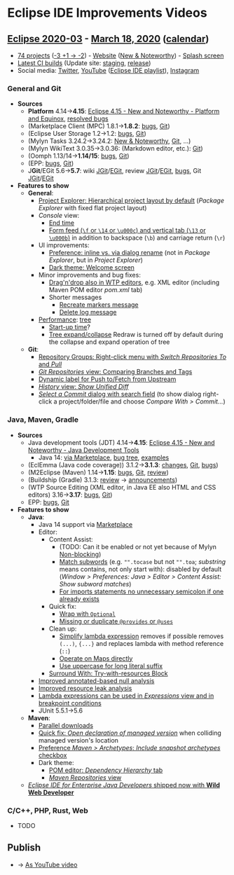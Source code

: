 # Eclipse IDE Improvements Videos

## [Eclipse 2020-03](https://wiki.eclipse.org/Category:SimRel-2020-03) - [March 18, 2020](https://calendar.google.com/calendar/event?eid=MDhtZmpjYmNnZzVrbmxuaWJrYXBkcGkxc2YgZ2NoczdubTRudnBtODM3NDY5ZGRqOXRqbGtAZw&ctz=Europe/Berlin) ([calendar](https://calendar.google.com/calendar/embed?src=gchs7nm4nvpm837469ddj9tjlk@group.calendar.google.com&ctz=Europe/Berlin))
* [74 projects](https://projects.eclipse.org/releases/2020-03) ([-3 +1 → -2](projects_diff.txt)) - [Website](https://eclipse.org/eclipseide/2020-03) ([New & Noteworthy](https://eclipse.org/eclipseide/2020-03/noteworthy)) - [Splash screen](https://bugs.eclipse.org/bugs/show_bug.cgi?id=545158)
* [Latest CI builds](https://hudson.eclipse.org/packaging/job/simrel.epp-tycho-build/lastSuccessfulBuild/artifact/org.eclipse.epp.packages/archive/) (Update site: [staging](https://download.eclipse.org/staging/2020-03), [release](http://download.eclipse.org/releases/2020-03))
* Social media: [Twitter](http://twitter.com/EclipseJavaIDE), [YouTube](https://www.youtube.com/user/EclipseFdn) ([Eclipse IDE playlist](https://www.youtube.com/playlist?list=PLy7t4z5SYNaSNjL60ofpwVhfA7mOF3Pgk)), [Instagram](https://www.instagram.com/eclipsejavaide)

### General and Git
* **Sources**
    * **Platform** 4.14→**4.15**: [Eclipse 4.15 - New and Noteworthy - Platform and Equinox](https://www.eclipse.org/eclipse/news/4.15/platform.php), [resolved bugs](https://bugs.eclipse.org/bugs/buglist.cgi?bug_status=RESOLVED&resolution=---&resolution=FIXED&product=JDT&query_format=advanced&order=changeddate%20DESC)
    * (Marketplace Client (MPC) 1.8.1→**1.8.2**: [bugs](https://bugs.eclipse.org/bugs/buglist.cgi?product=MPC&query_format=advanced&order=changeddate%20DESC), [Git](https://git.eclipse.org/c/mpc/org.eclipse.epp.mpc.git/log/))
    * (Eclipse User Storage 1.2→1.2: [bugs](https://bugs.eclipse.org/bugs/buglist.cgi?product=USSSDK&query_format=advanced&order=changeddate%20DESC), [Git](https://git.eclipse.org/c/usssdk/org.eclipse.usssdk.git/log/))
    * (Mylyn Tasks 3.24.2→3.24.2: [New & Noteworthy](https://www.eclipse.org/mylyn/new/), [Git](https://git.eclipse.org/c/mylyn/org.eclipse.mylyn.tasks.git/log/), ...)
    * (Mylyn WikiText 3.0.35→3.0.36: (Markdown editor, etc.): [Git](https://git.eclipse.org/c/mylyn/org.eclipse.mylyn.docs.git/log/))
    * (Oomph 1.13/14→**1.14/15**: [bugs](https://bugs.eclipse.org/bugs/buglist.cgi?product=Oomph&query_format=advanced&order=changeddate%20DESC), [Git](https://git.eclipse.org/c/oomph/org.eclipse.oomph.git/log/))
    * (EPP: [bugs](https://bugs.eclipse.org/bugs/buglist.cgi?product=EPP&query_format=advanced&order=changeddate%20DESC), [Git](https://git.eclipse.org/c/epp/org.eclipse.epp.packages.git/log/))
    * J**Git**/EGit 5.6→**5.7**: wiki [JGit](https://wiki.eclipse.org/JGit/New_and_Noteworthy/5.7)/[EGit](https://wiki.eclipse.org/EGit/New_and_Noteworthy/5.7), review [JGit](https://projects.eclipse.org/projects/technology.jgit/reviews/5.7.0-release-review)/[EGit](https://projects.eclipse.org/projects/technology.egit/reviews/5.7.0-release-review), [bugs](https://bugs.eclipse.org/bugs/buglist.cgi?product=EGit&product=JGit&query_format=advanced&order=changeddate%20DESC), Git [JGit](https://git.eclipse.org/c/jgit/jgit.git/log/)/[EGit](https://git.eclipse.org/c/egit/egit.git/log/)
* **Features to show**
    * **General**:
        * [Project Explorer: Hierarchical project layout by default](https://www.eclipse.org/eclipse/news/4.15/platform.php#project-explorer-default-to-hierarchical) (_Package Explorer_ with fixed flat project layout)
        * _Console_ view:
            * [End time](https://www.eclipse.org/eclipse/news/4.15/platform.php#termination-time)
            * [Form feed (`\f` or `\14` or `\u000c`) and vertical tab (`\13` or `\u000b`)](https://www.eclipse.org/eclipse/news/4.15/platform.php#formfeed-character) in addition to backspace (`\b`) and carriage return (`\r`)
        * UI improvements:
            * [Preference: inline vs. via dialog rename](https://www.eclipse.org/eclipse/news/4.15/platform.php#resource-rename-mode-preference) (not in _Package Explorer_, but in _Project Explorer_)
            * [Dark theme: Welcome screen](https://www.eclipse.org/eclipse/news/4.15/platform.php#dark_welcome)
        * Minor improvements and bug fixes:
            * [Drag'n'drop also in WTP editors](https://bugs.eclipse.org/bugs/show_bug.cgi?id=195655), e.g. XML editor (including Maven POM editor _pom.xml_ tab)
            * Shorter messages
                * [Recreate markers message](https://bugs.eclipse.org/bugs/show_bug.cgi?id=559871)
                * [Delete log message](https://git.eclipse.org/c/platform/eclipse.platform.ui.git/commit/?id=a363facee6293d261ac1e97aa4664403bba6c07b)
        * [Performance](https://www.eclipse.org/eclipse/news/4.15/platform.php#ui-performance): [tree](https://bugs.eclipse.org/bugs/showdependencytree.cgi?id=553533&hide_resolved=0)
            * [Start-up time](https://bugs.eclipse.org/bugs/showdependencytree.cgi?id=553535&hide_resolved=0)?
            * [Tree expand/collapse](https://www.eclipse.org/eclipse/news/4.15/platform.php#redraw-treeviewer) Redraw is turned off by default during the collapse and expand operation of tree
    * **Git**:
        * [Repository Groups: Right-click menu with _Switch Repositories To_ and _Pull_](https://wiki.eclipse.org/EGit/New_and_Noteworthy/5.7#Repository_Groups)
        * [_Git Repositories_ view: Comparing Branches and Tags](https://git.eclipse.org/c/egit/egit.git/commit/?id=9680c04610188d9210e0df5056803cec452ac4f3)
        * [Dynamic label for Push to/Fetch from Upstream](https://git.eclipse.org/c/egit/egit.git/commit/?id=6f46e09be6e1ec6425b21c4650f6504a2a386eee)
        * [_History_ view: _Show Unified Diff_](https://wiki.eclipse.org/EGit/New_and_Noteworthy/5.7#Unified_Diffs)
        * [_Select a Commit_ dialog with search field](https://wiki.eclipse.org/EGit/New_and_Noteworthy/5.7#Searching_for_Commits_in_the_Commit_Selection_Dialog) (to show dialog right-click a project/folder/file and choose _Compare With > Commit..._)

### Java, Maven, Gradle
* **Sources**
    * Java development tools (JDT) 4.14→**4.15**: [Eclipse 4.15 - New and Noteworthy - Java Development Tools](https://www.eclipse.org/eclipse/news/4.15/jdt.php)
        * Java 14: [via Marketplace](https://marketplace.eclipse.org/content/java-14-support-eclipse-2020-03-415), [bug tree](https://bugs.eclipse.org/bugs/showdependencytree.cgi?id=549808), [examples](https://wiki.eclipse.org/Java14/Examples)
    * (EclEmma (Java code coverage)) 3.1.2→**3.1.3**: [changes](https://www.eclemma.org/changes.html), [Git](https://github.com/eclipse/eclemma/commits/master), [bugs](https://bugs.eclipse.org/bugs/buglist.cgi?product=Eclemma&query_format=advanced&order=changeddate%20DESC))
    * (M2Eclipse (Maven) 1.14→**1.15**: [bugs](https://bugs.eclipse.org/bugs/buglist.cgi?product=m2e&query_format=advanced&order=changeddate%20DESC&target_milestone=1.15.0), [Git](https://git.eclipse.org/c/m2e/m2e-core.git/log/), [review](https://projects.eclipse.org/projects/technology.m2e/reviews/1.15-release-review))
    * (Buildship (Gradle) 3.1.3: [review](https://projects.eclipse.org/projects/tools.buildship/releases/3.1.3) → [announcements](https://discuss.gradle.org/tag/buildship-release))
    * (WTP Source Editing (XML editor, in Java EE also HTML and CSS editors) 3.16→**3.17**: [bugs](https://bugs.eclipse.org/bugs/buglist.cgi?product=WTP%20Source%20Editing&query_format=advanced&order=changeddate%20DESC), [Git](https://git.eclipse.org/c/sourceediting/webtools.sourceediting.git/log/))
    * EPP: [bugs](https://bugs.eclipse.org/bugs/buglist.cgi?product=EPP&query_format=advanced&order=changeddate%20DESC), [Git](https://git.eclipse.org/c/epp/org.eclipse.epp.packages.git/log/)
* **Features to show**
    * **Java**:
        * Java 14 support via [Marketplace](https://marketplace.eclipse.org/content/java-14-support-eclipse-2020-03-415)
        * Editor:
            * Content Assist:
                * (TODO: Can it be enabled or not yet because of Mylyn [Non-blocking](https://www.eclipse.org/eclipse/news/4.15/jdt.php#non-blocking-completion))
                * [Match subwords](https://www.eclipse.org/eclipse/news/4.15/jdt.php#subword-code-completion) (e.g. `"".tocase` but not `"".toa`; _substring_ means contains, not only start with): disabled by default (_Window > Preferences: Java > Editor > Content Assist: Show subword matches_)
                * [For imports statements no unnecessary semicolon if one already exists](https://www.eclipse.org/eclipse/news/4.15/jdt.php#import-completion)
            * Quick fix:
                * [Wrap with `Optional`](https://www.eclipse.org/eclipse/news/4.15/jdt.php#quickfix-wrap-optional)
                * [Missing or duplicate `@provides` or `@uses`](https://www.eclipse.org/eclipse/news/4.15/jdt.php#improve-lambda)
            * Clean up:
                * [Simplify lambda expression](https://www.eclipse.org/eclipse/news/4.15/jdt.php#improve-lambda) removes if possible removes `(...)`, `{...}` and replaces lambda with method reference (`::`)
                * [Operate on Maps directly](https://www.eclipse.org/eclipse/news/4.15/jdt.php#map-method)
                * [Use uppercase for long literal suffix](https://www.eclipse.org/eclipse/news/4.15/jdt.php#uppercase-literal-suffix)
            * [Surround With: Try-with-resources Block](https://www.eclipse.org/eclipse/news/4.15/jdt.php#surround-with-try-with-resources)
        * [Improved annotated-based null analysis](https://www.eclipse.org/eclipse/news/4.15/jdt.php#null-legacy-interface)
        * [Improved resource leak analysis](https://www.eclipse.org/eclipse/news/4.15/jdt.php#resource-leak-analysis)
        * [Lambda expressions can be used in _Expressions_ view and in breakpoint conditions](https://www.eclipse.org/eclipse/news/4.15/jdt.php#functional-expressions-in-debug)
        * JUnit 5.5.1→5.6
    * **Maven**:
        * [Parallel downloads](https://bugs.eclipse.org/bugs/show_bug.cgi?id=560544)
        * [Quick fix: _Open declaration of managed version_](https://bugs.eclipse.org/bugs/show_bug.cgi?id=560065) when colliding managed version's location
        * [Preference _Maven > Archetypes_: _Include snapshot archetypes_ checkbox](https://bugs.eclipse.org/bugs/show_bug.cgi?id=493991)
        * Dark theme:
            * [POM editor: _Dependency Hierarchy_ tab](https://bugs.eclipse.org/bugs/show_bug.cgi?id=548601)
            * [_Maven Repositories_ view](https://bugs.eclipse.org/bugs/show_bug.cgi?id=538359)
    * [_Eclipse IDE for Enterprise Java Developers_ shipped now with **Wild Web Developer**](https://bugs.eclipse.org/bugs/show_bug.cgi?id=551408)

### C/C++, PHP, Rust, Web
* TODO

## Publish
* → [As YouTube video](https://www.youtube.com/playlist?list=PLnh_8hTD4yvnhXSttuewEKgKkmlIj_ND-)

